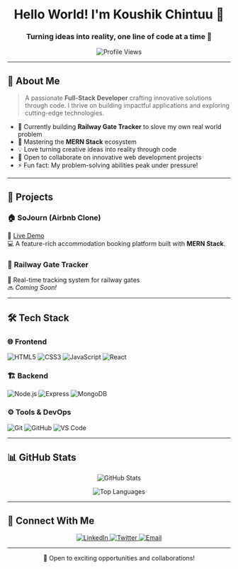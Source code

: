 ### <h1 align="center">Hello World! I'm Koushik Chintuu 👋</h1>
<h3 align="center">Turning ideas into reality, one line of code at a time 🚀</h3>

<p align="center">
  <img src="https://komarev.com/ghpvc/?username=koushikchintuu&color=blueviolet&style=for-the-badge" alt="Profile Views">
</p>

---

## 💫 About Me

> A passionate **Full-Stack Developer** crafting innovative solutions through code. I thrive on building impactful applications and exploring cutting-edge technologies.

- 🔨 Currently building **Railway Gate Tracker** to slove my own real world problem
- 🌱 Mastering the **MERN Stack** ecosystem
- 💡 Love turning creative ideas into reality through code
- 🤝 Open to collaborate on innovative web development projects
- ⚡ Fun fact: My problem-solving abilities peak under pressure!

---

## 🎯 Projects

### 🏠 **SoJourn (Airbnb Clone)**  
🔗 [Live Demo](https://sojourn-hnxq.onrender.com)  
💻 A feature-rich accommodation booking platform built with **MERN Stack**.

### 🚂 **Railway Gate Tracker**  
📡 Real-time tracking system for railway gates  
🔜 *Coming Soon!*

---

## 🛠️ Tech Stack

### 🌐 Frontend
![HTML5](https://img.shields.io/badge/HTML5-E34F26?style=for-the-badge&logo=html5&logoColor=white)
![CSS3](https://img.shields.io/badge/CSS3-1572B6?style=for-the-badge&logo=css3&logoColor=white)
![JavaScript](https://img.shields.io/badge/JavaScript-F7DF1E?style=for-the-badge&logo=javascript&logoColor=black)
![React](https://img.shields.io/badge/React-20232A?style=for-the-badge&logo=react&logoColor=61DAFB)

### 🏗 Backend
![Node.js](https://img.shields.io/badge/Node.js-339933?style=for-the-badge&logo=nodedotjs&logoColor=white)
![Express](https://img.shields.io/badge/Express-000000?style=for-the-badge&logo=express&logoColor=white)
![MongoDB](https://img.shields.io/badge/MongoDB-47A248?style=for-the-badge&logo=mongodb&logoColor=white)

### ⚙️ Tools & DevOps
![Git](https://img.shields.io/badge/Git-F05032?style=for-the-badge&logo=git&logoColor=white)
![GitHub](https://img.shields.io/badge/GitHub-181717?style=for-the-badge&logo=github&logoColor=white)
![VS Code](https://img.shields.io/badge/VS%20Code-007ACC?style=for-the-badge&logo=visual-studio-code&logoColor=white)

---

## 📊 GitHub Stats

<p align="center">
  <img src="https://github-readme-stats.vercel.app/api?username=koushikchintuu&show_icons=true&theme=tokyonight" alt="GitHub Stats" />
</p>

<p align="center">
  <img src="https://github-readme-stats.vercel.app/api/top-langs/?username=koushikchintuu&layout=compact&theme=tokyonight" alt="Top Languages" />
</p>

---

## 🤝 Connect With Me

<p align="center">
  <a href="https://www.linkedin.com/in/koushik-kaliga-06a699336/" target="_blank">
    <img src="https://img.shields.io/badge/LinkedIn-0077B5?style=for-the-badge&logo=linkedin&logoColor=white" alt="LinkedIn" />
  </a>
  <a href="https://x.com/Solo_leveling_C" target="_blank">
    <img src="https://img.shields.io/badge/Twitter-1DA1F2?style=for-the-badge&logo=twitter&logoColor=white" alt="Twitter" />
  </a>
  <a href="mailto:kaligakoushik02@gmail.com">
    <img src="https://img.shields.io/badge/Email-D14836?style=for-the-badge&logo=gmail&logoColor=white" alt="Email" />
  </a>
</p>

---

<p align="center">💼 Open to exciting opportunities and collaborations!</p>
